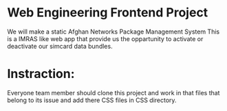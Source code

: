 # Web Engineering Frontend Project
We will make a static Afghan Networks Package Management System
This is a IMRAS like web app that provide us the oppartunity to activate or deactivate our simcard data bundles.
# Instraction:
Everyone team member should clone this project and work in that files that belong to its issue and add there CSS files in CSS directory.


